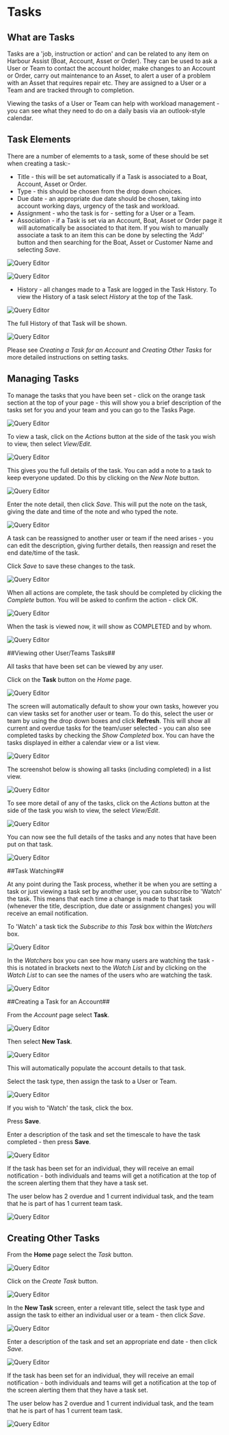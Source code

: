 # Tasks #

## What are Tasks ##

Tasks are a 'job, instruction or action' and can be related to any item on Harbour Assist (Boat, Account, Asset or Order).  They can be used to ask a User or Team to contact the account holder, make changes to an Account or Order, carry out maintenance to an Asset, to alert a user of a  problem with an Asset that requires repair etc. They are assigned to a User or a Team and are tracked through to completion. 

Viewing the tasks of a User or Team can help with workload management - you can see what they need to do on a daily basis via an outlook-style calendar.  

## Task Elements ##

There are a number of elememts to a task, some of these should be set when creating a task:-

- Title - this will be set automatically if a Task is associated to a Boat, Account, Asset or Order.
- Type - this should be chosen from the drop down choices.
- Due date - an appropriate due date should be chosen, taking into account working days, urgency of the task and workload.
- Assignment - who the task is for - setting for a User or a Team.
- Association - if a Task is set via an Account, Boat, Asset or Order page it will automatically be associated to that item.  If you wish to manually associate a task to an item  this can be done by selecting the *'Add'* button and then searching for the Boat, Asset or Customer Name and selecting *Save*.   

![Query Editor](img/Tasks22.png)

![Query Editor](img/Tasks23.png)

- History - all changes made to a Task are logged in the Task History.  To view the History of a task select *History* at the top of the Task.

![Query Editor](img/Tasks24.png)

The full History of that Task will be shown.

![Query Editor](img/Tasks25.png)

Please see *Creating a Task for an Account* and *Creating Other Tasks* for more detailed instructions on setting tasks.

## Managing Tasks ##

To manage the tasks that you have been set - click on the orange task section at the top of your page - this will show you a brief description of the tasks set for you and your team and you can go to the Tasks Page. 

![Query Editor](img/Tasks14.png) 

To view a task, click on the *Actions* button at the side of the task you wish to view, then select *View/Edit*.

![Query Editor](img/Tasks12.png)

This gives you the full details of the task.  You can add a note to a task to keep everyone updated.  Do this by clicking on the *New Note* button. 

![Query Editor](img/Tasks15.png)

Enter the note detail, then click *Save*.  This will put the note on the task, giving the date and time of the note and who typed the note.

![Query Editor](img/Tasks16.png)

A task can be reassigned to another user or team if the need arises - you can edit the description, giving further details, then reassign and reset the end date/time of the task.

Click *Save* to save these changes to the task.

![Query Editor](img/Tasks17.png)

When all actions are complete, the task should be completed by clicking the *Complete* button.  You will be asked to confirm the action - click OK.

![Query Editor](img/Tasks18.png)

When the task is viewed now, it will show as COMPLETED and by whom.  

![Query Editor](img/Tasks19.png)

##Viewing other User/Teams Tasks##

All tasks that have been set can be viewed by any user.

Click on the **Task** button on the *Home* page.

![Query Editor](img/Tasks6.png)

The screen will automatically default to show your own tasks, however you can view tasks set for another user or team.  To do this, select the user or team by using the drop down boxes and click **Refresh**.  This will show all current and overdue tasks for the team/user selected - you can also see completed tasks by checking the *Show Completed* box.  You can have the tasks displayed in either a calendar view or a list view.

![Query Editor](img/Tasks10.png)

The screenshot below is showing all tasks (including completed) in a list view.

![Query Editor](img/Tasks11.png)

To see more detail of any of the tasks, click on the *Actions* button at the side of the task you wish to view, the select *View/Edit*.

![Query Editor](img/Tasks12.png)

You can now see the full details of the tasks and any notes that have been put on that task.

![Query Editor](img/Tasks13.png)

##Task Watching##

At any point during the Task process, whether it be when you are setting a task or just viewing a task set by another user, you can subscribe to 'Watch' the task.  This means that each time a change is made to that task (whenever the title, description, due date or assignment changes) you will receive an email notification.

To 'Watch' a task tick the *Subscribe to this Task* box within the *Watchers* box.

![Query Editor](img/Tasks20.png)

In the *Watchers* box you can see how many users are watching the task - this is notated in brackets next to the *Watch List* and by clicking on the *Watch List* to can see the names of the users who are watching the task.

![Query Editor](img/Tasks21.png)








##Creating a Task for an Account##

From the *Account* page select **Task**.

![Query Editor](img/Tasks1.png)

Then select **New Task**.

![Query Editor](img/Tasks2.png)

This will automatically populate the account details to that task.

Select the task type, then assign the task to a User or Team.  

![Query Editor](img/Tasks3.png)

If you wish to 'Watch' the task, click the box.

Press **Save**.

Enter a description of the task and set the timescale to have the task completed - then press **Save**.

![Query Editor](img/Tasks4.png)

If the task has been set for an individual, they will receive an email notification - both individuals and teams will get a notification at the top of the screen alerting them that they have a task set.

The user below has 2 overdue and 1 current individual task, and the team that he is part of has 1 current team task.

![Query Editor](img/Tasks5.png) 

## Creating Other Tasks ##

From the **Home** page select the *Task* button.

![Query Editor](img/Tasks6.png)

Click on the *Create Task* button.

![Query Editor](img/Tasks7.png)

In the **New Task** screen, enter a relevant title, select the task type and assign the task to either an individual user or a team - then click *Save*.

![Query Editor](img/Tasks8.png)

Enter a description of the task and set an appropriate end date - then click *Save*.

![Query Editor](img/Tasks9.png)

If the task has been set for an individual, they will receive an email notification - both individuals and teams will get a notification at the top of the screen alerting them that they have a task set.

The user below has 2 overdue and 1 current individual task, and the team that he is part of has 1 current team task.

![Query Editor](img/Tasks5.png) 





